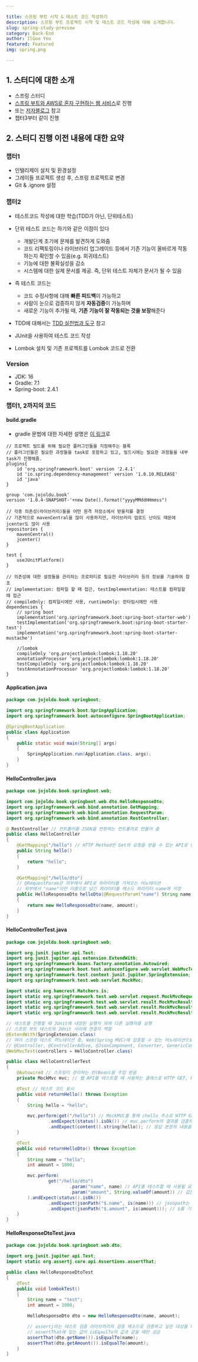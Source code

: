 ```yaml
---

title: 스프링 부트 시작 & 테스트 코드 작성하기
description: 스프링 부트 프로젝트 시작 및 테스트 코드 작성에 대해 소개합니다.
slug: spring-study-preview
category: Back-End
author: IlGoo Yeo
featured: Featured
img: spring.png

---
```


## 1. 스터디에 대한 소개

* 스프링 스터디
* [스프링 부트와 AWS로 혼자 구현하는 웹 서비스](http://www.kyobobook.co.kr/product/detailViewKor.laf?ejkGb=KOR&mallGb=KOR&barcode=9788965402602)로 진행
* 또는 [저자블로그](https://jojoldu.tistory.com/463) 참고
* 챕터3부터 같이 진행



## 2. 스터디 진행 이전 내용에 대한 요약

### 챕터1

* 인텔리제이 설치 및 환경설정
* 그레이들 프로젝트 생성 후, 스프링 프로젝트로 변경
* Git & .ignore 설정



### 챕터2

* 테스트코드 작성에 대한 학습(TDD가 아닌, 단위테스트)
* 단위 테스트 코드는 하기와 같은 이점이 있다
  + 개발단계 초기에 문제를 발견하게 도와줌
  + 코드 리팩토링이나 라이브러리 업그레이드 등에서 기존 기능이 올바르게 작동하는지 확인할 수 있음(e.g. 회귀테스트)
  + 기능에 대한 불확실성을 감소
  + 시스템에 대한 실제 문서를 제공. 즉, 단위 테스트 자체가 문서가 될 수 있음
* 즉 테스트 코드는
  * 코드 수정사항에 대해 **빠른 피드백**이 가능하고
  * 사람이 눈으로 검증하지 않게 **자동검증**이 가능하며
  * 새로운 기능이 추가될 때, **기존 기능이 잘 작동되는 것을 보장**해준다

* TDD에 대해서는 [TDD 실천법과 도구](https://repo.yona.io/doortts/blog/issue/1) 참고
* JUnit을 사용하여 테스트 코드 작성
* Lombok 설치 및 기존 프로젝트를 Lombok 코드로 전환



### Version

* JDK: 16
* Gradle: 7.1
* Spring-boot: 2.4.1



### 챕터1, 2까지의 코드

#### build.gradle

* gradle 문법에 대한 자세한 설명은 [이 링크](https://webfirewood.tistory.com/129)로

```
// 프로젝트 빌드를 위해 필요한 플러그인들을 지정해주는 블록
// 플러그인들은 필요한 과정들을 task로 포함하고 있고, 빌드시에는 필요한 과정들을 내부 task가 진행해줌.
plugins{
    id 'org.springframework.boot' version '2.4.1'
    id 'io.spring.dependency-management' version '1.0.10.RELEASE'
    id 'java'
}

group 'com.jojoldu.book'
version '1.0.4-SNAPSHOT-'+new Date().format("yyyyMMddHHmmss")

// 각종 의존성(라이브러리)들을 어떤 원격 저장소에서 받을지를 결정
// 기존적으로 mavenCentral을 많이 사용하지만, 라이브러리 업로드 난이도 때문에 jcenter도 많이 사용
repositories {
    mavenCentral()
    jcenter()
}

test {
    useJUnitPlatform()
}

// 의존성에 대한 설정들을 관리하는 프로퍼티로 필요한 라이브러리 등의 정보를 기술하여 참조
// implementation: 컴파일 할 때 접근, testImplementation: 테스트를 컴파일할 때 접근
// compileOnly: 컴파일시에만 사용, runtimeOnly: 런타임시에만 사용
dependencies {
    // spring boot
    implementation('org.springframework.boot:spring-boot-starter-web')
    testImplementation('org.springframework.boot:spring-boot-starter-test')
    implementation('org.springframework.boot:spring-boot-starter-mustache')

    //lombok
    compileOnly 'org.projectlombok:lombok:1.18.20'
    annotationProcessor 'org.projectlombok:lombok:1.18.20'
    testCompileOnly 'org.projectlombok:lombok:1.18.20'
    testAnnotationProcessor 'org.projectlombok:lombok:1.18.20'
}
```



#### Application.java

```java
package com.jojoldu.book.springboot;

import org.springframework.boot.SpringApplication;
import org.springframework.boot.autoconfigure.SpringBootApplication;

@SpringBootApplication
public class Application
{
    public static void main(String[] args)
    {
        SpringApplication.run(Application.class, args);
    }
}
```



#### HelloController.java

```java
package com.jojoldu.book.springboot.web;

import com.jojoldu.book.springboot.web.dto.HelloResponseDto;
import org.springframework.web.bind.annotation.GetMapping;
import org.springframework.web.bind.annotation.RequestParam;
import org.springframework.web.bind.annotation.RestController;

@ RestController // 컨트롤러를 JSON을 반환하는 컨트롤러로 만들어 줌
public class HelloController
{
    @GetMapping("/hello") // HTTP Method인 Get의 요청을 받을 수 있는 API로 만들어 줌
    public String hello()
    {
        return "hello";
    }

    @GetMapping("/hello/dto")
    // @RequestParam은 외부에서 API로 파라미터를 가져오는 어노테이션
    // 외부에서 "name"이란 이름으로 넘긴 파라미터를 메소드 파라미터 name에 저장
    public HelloResponseDto helloDto(@RequestParam("name") String name, @RequestParam("amount") int amount)
    {
        return new HelloResponseDto(name, amount);
    }
}
```



#### HelloControllerTest.java

```java
package com.jojoldu.book.springboot.web;

import org.junit.jupiter.api.Test;
import org.junit.jupiter.api.extension.ExtendWith;
import org.springframework.beans.factory.annotation.Autowired;
import org.springframework.boot.test.autoconfigure.web.servlet.WebMvcTest;
import org.springframework.test.context.junit.jupiter.SpringExtension;
import org.springframework.test.web.servlet.MockMvc;

import static org.hamcrest.Matchers.is;
import static org.springframework.test.web.servlet.request.MockMvcRequestBuilders.get;
import static org.springframework.test.web.servlet.result.MockMvcResultMatchers.content;
import static org.springframework.test.web.servlet.result.MockMvcResultMatchers.jsonPath;
import static org.springframework.test.web.servlet.result.MockMvcResultMatchers.status;

// 테스트를 진행할 때 JUnit에 내장된 실행자 외에 다른 실행자를 실행
// 스프링 부트 테스트와 JUnit 사이에 연결자 역할
@ExtendWith(SpringExtension.class)
// 여러 스프링 테스트 어노테이션 중, Web(Spring MVC)에 집중할 수 있는 어노테이션으로 아래 내용만 스캔함
// @Controller, @ControllerAdive, @JsonComponent, Converter, GenericConverter, Filter, HandlerInterceptor
@WebMvcTest(controllers = HelloController.class)

public class HelloControllerTest
{
    @Autowired // 스프링이 관리하는 빈(Bean)을 주입 받음 
    private MockMvc mvc; // 웹 API를 테스트할 때 사용하는 클래스로 HTTP GET, POST 등의 API 테스트 가능

    @Test // 테스트 코드 표시
    public void returnHello() throws Exception
    {
        String hello = "hello";

        mvc.perform(get("/hello")) // MockMVC를 통해 /hello 주소로 HTTP GET 요청
                .andExpect(status().isOk()) // mvc.perform의 결과를 검증하는데, HTTP Header의 Status를 검증하는 역할
                .andExpect(content().string(hello)); // 응답 본문의 내용을 검증하는 역할(이 경우에는 hello가 리턴 되는지)
    }

    @Test
    public void returnHelloDto() throws Exception
    {
        String name = "hello";
        int amount = 1000;

        mvc.perform(
                get("/hello/dto")
                        .param("name", name) // API를 테스트할 때 사용될 요청 파라미터를 설정
                        .param("amount", String.valueOf(amount)) // 값은 무조건 String으로 다른 타입일 시 타입 변환해 사용
        ).andExpect(status().isOk())
                .andExpect(jsonPath("$.name", is(name))) // jsonpath는 응답값을 필드별로 검증할 수 있는 메소드
                .andExpect(jsonPath("$.amount", is(amount))); // $를 기준으로    필드명을 명시
    }
}
```



#### HelloResponseDtoTest.java

```java
package com.jojoldu.book.springboot.web.dto;

import org.junit.jupiter.api.Test;
import static org.assertj.core.api.Assertions.assertThat;

public class HelloResponseDtoTest
{
    @Test
    public void lombokTest()
    {
        String name = "test";
        int amount = 1000;

        HelloResponseDto dto = new HelloResponseDto(name, amount);

        // assertj라는 테스트 검증 라이브러리의 검증 메소드로 검증하고 싶은 대상을 메소드 인자로 받음
        // assertThat에 있는 값이 isEqaulTo의 값과 같을 때만 성공
        assertThat(dto.getName()).isEqualTo(name);
        assertThat(dto.getAmount()).isEqualTo(amount);
    }
}
```



